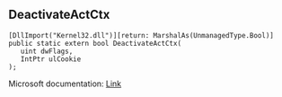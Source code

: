 ## DeactivateActCtx

```
[DllImport("Kernel32.dll")][return: MarshalAs(UnmanagedType.Bool)]
public static extern bool DeactivateActCtx(
   uint dwFlags,
   IntPtr ulCookie
);
```

Microsoft documentation: [Link](https://docs.microsoft.com/en-us/windows/win32/api/winbase/nf-winbase-deactivateactctx)
